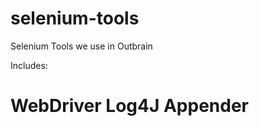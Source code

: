 selenium-tools
==============

Selenium Tools we use in Outbrain

Includes:

# WebDriver Log4J Appender

